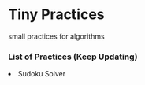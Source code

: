 # Tiny Practices
small practices for algorithms

<h3>List of Practices (Keep Updating)</h3>
<li>Sudoku Solver</li>
